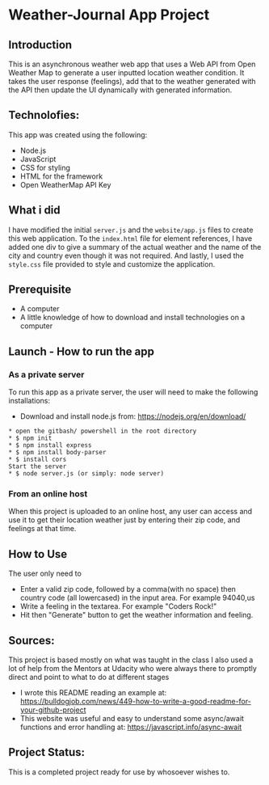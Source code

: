 # Weather-Journal App Project

## Introduction
This is an asynchronous weather web app that uses a Web API from Open Weather Map to generate a user inputted location weather condition. It takes the user response (feelings), add that to the weather generated with the API then update the UI dynamically with generated information. 

## Technolofies:
This app was created using the following:
* Node.js
* JavaScript
* CSS for styling
* HTML for the framework
* Open WeatherMap API Key


## What i did
I have modified the initial `server.js` and the `website/app.js` files to create this web application. To the `index.html` file for element references, I have added one div to give a summary of the actual weather and the name of the city and country even though it was not required.
And lastly, I used the `style.css` file provided to style and customize the  application.

## Prerequisite
* A computer
* A little knowledge of how to download and install technologies on a computer

## Launch - How to run the app
### As a private server
To run this app as a private server, the user will need to make the following installations:
* Download and install node.js from: https://nodejs.org/en/download/
```
* open the gitbash/ powershell in the root directory
* $ npm init 
* $ npm install express
* $ npm install body-parser
* $ install cors
Start the server
* $ node server.js (or simply: node server)
```
### From an online host
When this project is uploaded to an online host, any user can access and use it to get their location weather just by entering their zip code, and feelings at that time.

## How to Use
The user only need to 
* Enter a valid zip code, followed by a comma(with no space) then country code (all lowercased) in the input area. For example 94040,us
* Write a feeling in the textarea. For example "Coders Rock!"
* Hit then "Generate" button to get the weather information and feeling.


## Sources:
This project is based mostly on what was taught in the class
I also used a lot of help from the Mentors at Udacity who were always there to promptly direct and point to what to do at different stages
* I wrote this README reading an example at: https://bulldogjob.com/news/449-how-to-write-a-good-readme-for-your-github-project
* This website was useful and easy to understand some async/await functions and error handling at: https://javascript.info/async-await 

## Project Status:
This is a completed project ready for use by whosoever wishes to.


